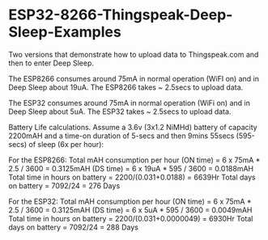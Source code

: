 # ESP32-8266-Thingspeak-Deep-Sleep-Examples

Two versions that demonstrate how to upload data to Thingspeak.com and then to enter Deep Sleep.

The ESP8266 consumes around 75mA in normal operation (WiFI on) and in Deep Sleep about 19uA. The ESP8266 takes ~ 2.5secs to upload data.

The ESP32 consumes around 75mA in normal operation (WiFi on) and in Deep Sleep about 5uA. The ESP32 takes ~ 2.5secs to upload data.

Battery Life calculations. Assume a 3.6v (3x1.2 NiMHd) battery of capacity 2200mAH and a time-on duration of 5-secs and
then 9mins 55secs (595-secs) of sleep (6x per hour):

For the ESP8266: Total mAH consumption per hour
 (ON time) = 6 x 75mA * 2.5 / 3600 = 0.3125mAH
 (DS time) = 6 x 19uA * 595 / 3600 = 0.0188mAH
 Total time in hours on battery = 2200/(0.031+0.0188) = 6639Hr
 Total days on battery = 7092/24 = 276 Days

For the ESP32: Total mAH consumption per hour
 (ON time) = 6 x 75mA * 2.5 / 3600 = 0.3125mAH
 (DS time) = 6 x  5uA * 595 / 3600 = 0.0049mAH
 Total time in hours on battery = 2200/(0.031+0.0000049) = 6930Hr
 Total days on battery = 7092/24 = 288 Days
        
        
        
        
        
        
        
        
        
        
        
